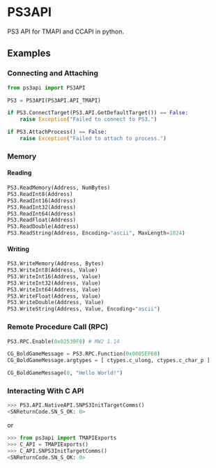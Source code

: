# PS3API
PS3 API for TMAPI and CCAPI in python.

## Examples
### Connecting and Attaching
```python
from ps3api import PS3API

PS3 = PS3API(PS3API.API_TMAPI)

if PS3.ConnectTarget(PS3.API.GetDefaultTarget()) == False:
	raise Exception("Failed to connect to PS3.")

if PS3.AttachProcess() == False:
	raise Exception("Failed to attach to process.")
```

### Memory
#### Reading
```python
PS3.ReadMemory(Address, NumBytes)
PS3.ReadInt8(Address)
PS3.ReadInt16(Address)
PS3.ReadInt32(Address)
PS3.ReadInt64(Address)
PS3.ReadFloat(Address)
PS3.ReadDouble(Address)
PS3.ReadString(Address, Encoding="ascii", MaxLength=1024)
```
#### Writing
```python
PS3.WriteMemory(Address, Bytes)
PS3.WriteInt8(Address, Value)
PS3.WriteInt16(Address, Value)
PS3.WriteInt32(Address, Value)
PS3.WriteInt64(Address, Value)
PS3.WriteFloat(Address, Value)
PS3.WriteDouble(Address, Value)
PS3.WriteString(Address, Value, Encoding="ascii")
```
### Remote Procedure Call (RPC)
```python
PS3.RPC.Enable(0x02539F8) # MW2 1.14

CG_BoldGameMessage = PS3.RPC.Function(0x0005EF68)
CG_BoldGameMessage.argtypes = [ ctypes.c_ulong, ctypes.c_char_p ]

CG_BoldGameMessage(0, "Hello World!")
```

### Interacting With C API
```python
>>> PS3.API.NativeAPI.SNPS3InitTargetComms()
<SNReturnCode.SN_S_OK: 0>
```
or 
```python
>>> from ps3api import TMAPIExports
>>> C_API = TMAPIExports()
>>> C_API.SNPS3InitTargetComms()
<SNReturnCode.SN_S_OK: 0>
```